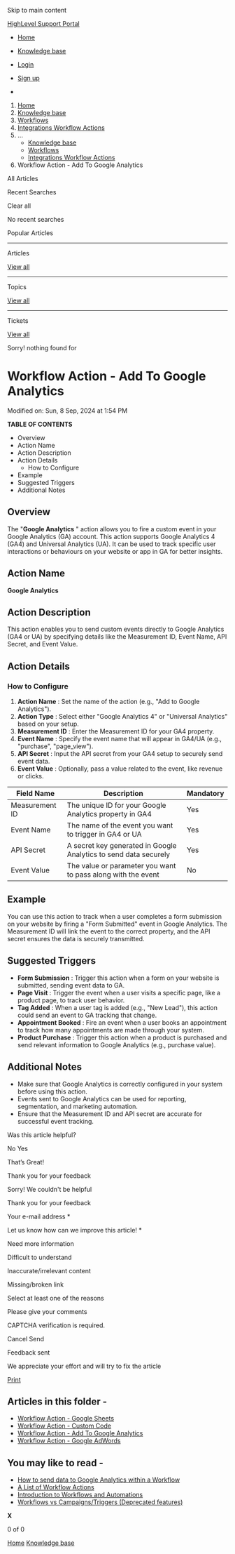 Skip to main content

[ HighLevel Support Portal ](https://help.gohighlevel.com)

  * [ Home ](/support/home)
  * [ Knowledge base ](/support/solutions)

  * [Login](/support/login)
  * [Sign up](/support/signup)
  * 

  1. [Home](/support/home)
  2. [Knowledge base](/support/solutions)
  3. [Workflows](/support/solutions/48000455132)
  4. [Integrations Workflow Actions](/support/solutions/folders/155000000810)
  5. ... 
     * [Knowledge base](/support/solutions)
     * [Workflows](/support/solutions/48000455132)
     * [Integrations Workflow Actions](/support/solutions/folders/155000000810)
  6. Workflow Action - Add To Google Analytics

All  Articles 

Recent Searches

Clear all

No recent searches

Popular Articles

* * *

Articles

[View all](/support/search/solutions)

* * *

Topics

[View all](/support/search/topics)

* * *

Tickets

[View all](/support/search/tickets)

Sorry! nothing found for   

# Workflow Action - Add To Google Analytics

Modified on: Sun, 8 Sep, 2024 at 1:54 PM

**TABLE OF CONTENTS**

  * Overview
  * Action Name
  * Action Description
  * Action Details
    * How to Configure
  * Example
  * Suggested Triggers
  * Additional Notes

##   

## Overview

The "**Google Analytics** " action allows you to fire a custom event in your Google Analytics (GA) account. This action supports Google Analytics 4 (GA4) and Universal Analytics (UA). It can be used to track specific user interactions or behaviours on your website or app in GA for better insights.

## Action Name

**Google Analytics**

## Action Description

This action enables you to send custom events directly to Google Analytics (GA4 or UA) by specifying details like the Measurement ID, Event Name, API Secret, and Event Value.

## Action Details

### How to Configure

  1. **Action Name** : Set the name of the action (e.g., "Add to Google Analytics").
  2. **Action Type** : Select either "Google Analytics 4" or "Universal Analytics" based on your setup.
  3. **Measurement ID** : Enter the Measurement ID for your GA4 property.
  4. **Event Name** : Specify the event name that will appear in GA4/UA (e.g., "purchase", "page_view").
  5. **API Secret** : Input the API secret from your GA4 setup to securely send event data.
  6. **Event Value** : Optionally, pass a value related to the event, like revenue or clicks.

Field Name| Description| Mandatory  
---|---|---  
Measurement ID| The unique ID for your Google Analytics property in GA4| Yes  
Event Name| The name of the event you want to trigger in GA4 or UA| Yes  
API Secret| A secret key generated in Google Analytics to send data securely| Yes  
Event Value| The value or parameter you want to pass along with the event| No  

## Example

You can use this action to track when a user completes a form submission on your website by firing a "Form Submitted" event in Google Analytics. The Measurement ID will link the event to the correct property, and the API secret ensures the data is securely transmitted.

###   

## Suggested Triggers

  * **Form Submission** : Trigger this action when a form on your website is submitted, sending event data to GA.
  * **Page Visit** : Trigger the event when a user visits a specific page, like a product page, to track user behavior.
  * **Tag Added** : When a user tag is added (e.g., "New Lead"), this action could send an event to GA tracking that change.
  * **Appointment Booked** : Fire an event when a user books an appointment to track how many appointments are made through your system.
  * **Product Purchase** : Trigger this action when a product is purchased and send relevant information to Google Analytics (e.g., purchase value).

###   

## Additional Notes

  * Make sure that Google Analytics is correctly configured in your system before using this action.
  * Events sent to Google Analytics can be used for reporting, segmentation, and marketing automation.
  * Ensure that the Measurement ID and API secret are accurate for successful event tracking.

Was this article helpful?

No  Yes 

That’s Great!

Thank you for your feedback

Sorry! We couldn't be helpful

Thank you for your feedback

Your e-mail address *

Let us know how can we improve this article! *

Need more information 

Difficult to understand 

Inaccurate/irrelevant content 

Missing/broken link 

Select at least one of the reasons 

Please give your comments 

CAPTCHA verification is required. 

Cancel  Send 

Feedback sent

We appreciate your effort and will try to fix the article

[Print](javascript:print\(\))

## Articles in this folder -

  * [Workflow Action - Google Sheets](/support/solutions/articles/155000003294-workflow-action-google-sheets)
  * [Workflow Action - Custom Code](/support/solutions/articles/155000003362-workflow-action-custom-code)
  * [Workflow Action - Add To Google Analytics](/support/solutions/articles/155000003367-workflow-action-add-to-google-analytics)
  * [Workflow Action - Google AdWords](/support/solutions/articles/155000003368-workflow-action-google-adwords)

## You may like to read -

  * [How to send data to Google Analytics within a Workflow](/support/solutions/articles/48001223243-how-to-send-data-to-google-analytics-within-a-workflow)
  * [A List of Workflow Actions](/support/solutions/articles/155000002294-a-list-of-workflow-actions)
  * [Introduction to Workflows and Automations](/support/solutions/articles/155000002445-introduction-to-workflows-and-automations)
  * [Workflows vs Campaigns/Triggers (Deprecated features)](/support/solutions/articles/48001229927-workflows-vs-campaigns-triggers-deprecated-features-)

**X**

0 of 0 []()

[Home](/support/home) [Knowledge base](/support/solutions)
